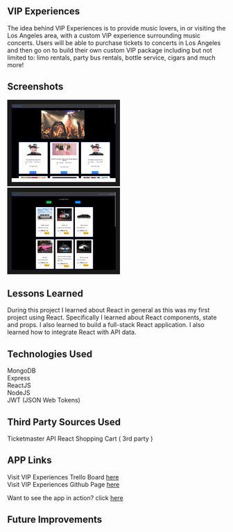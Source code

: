 ## VIP Experiences
The idea behind VIP Experiences is to provide music lovers, in or visiting the Los Angeles area, with a custom VIP experience surrounding music concerts. Users will be able to purchase tickets  to concerts in Los Angeles and then go on to build their own custom VIP package including but not limited to: limo  rentals, party bus rentals, bottle service, cigars and much more!

## Screenshots 

<img src="screens/screen1.png" alt="VIP Experiences Screenshot" width="240" height="180" border="10" />  
<img src="screens/screen2.png" alt="VIP Experiences Screenshot" width="240" height="180" border="10" />  
  
  
## Lessons Learned
During this project I learned about React in general as this was my first project using React. Specifically I learned about React components, state and props. I also learned  to build a full-stack React application. I also learned how to integrate React with API data.  
  
  
## Technologies Used
MongoDB     
Express     
ReactJS     
NodeJS      
JWT (JSON Web Tokens)    
  
## Third Party Sources Used
Ticketmaster API
React Shopping Cart ( 3rd party )  
  
## APP Links
Visit VIP Experiences Trello Board [here](https://trello.com/b/4vc6Hh5w/wdi-project-4)  
Visit VIP Experiences Github Page [here](https://trello.com/b/4vc6Hh5w/wdi-project-4)  

Want to see the app in action?  click [here](https://vipexperiences.herokuapp.com) 



## Future Improvements
